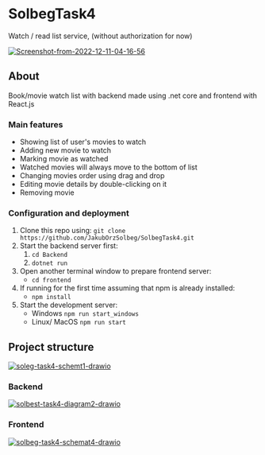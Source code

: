 # SolbegTask4

Watch / read list service, (without authorization for now)

<a href="https://ibb.co/1v5Vw2F"><img src="https://i.ibb.co/Wxw9YKm/Screenshot-from-2022-12-11-04-16-56.png" alt="Screenshot-from-2022-12-11-04-16-56" border="0"></a>

## About
Book/movie watch list with backend made using .net core and frontend with React.js

### Main features
- Showing list of user's movies to watch
- Adding new movie to watch
- Marking movie as watched
- Watched movies will always move to the bottom of list
- Changing movies order using drag and drop
- Editing movie details by double-clicking on it
- Removing movie

### Configuration and deployment

1. Clone this repo using: `git clone https://github.com/JakubOrzSolbeg/SolbegTask4.git`
2. Start the backend server first:
   1. `cd Backend`
   2. `dotnet run`
3. Open another terminal window to prepare frontend server:
   - `cd frontend`
4. If running for the first time assuming that npm is already installed:
   - `npm install`
5. Start the development server:
   - Windows `npm run start_windows`
   - Linux/ MacOS `npm run start`

## Project structure

<a href="https://ibb.co/NNtvDKW"><img src="https://i.ibb.co/8xNCv9P/soleg-task4-schemt1-drawio.png" alt="soleg-task4-schemt1-drawio" border="0"></a>

### Backend

<a href="https://imgbb.com/"><img src="https://i.ibb.co/n8B3PqL/solbest-task4-diagram2-drawio.png" alt="solbest-task4-diagram2-drawio" border="0"></a>

### Frontend

<a href="https://ibb.co/F4mqMTG"><img src="https://i.ibb.co/m5bFwWQ/solbeg-task4-schemat4-drawio.png" alt="solbeg-task4-schemat4-drawio" border="0"></a>